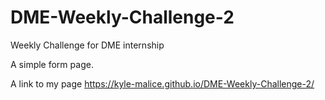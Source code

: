 # DME-Weekly-Challenge-2
Weekly Challenge for DME internship

A simple form page.

A link to my page https://kyle-malice.github.io/DME-Weekly-Challenge-2/
